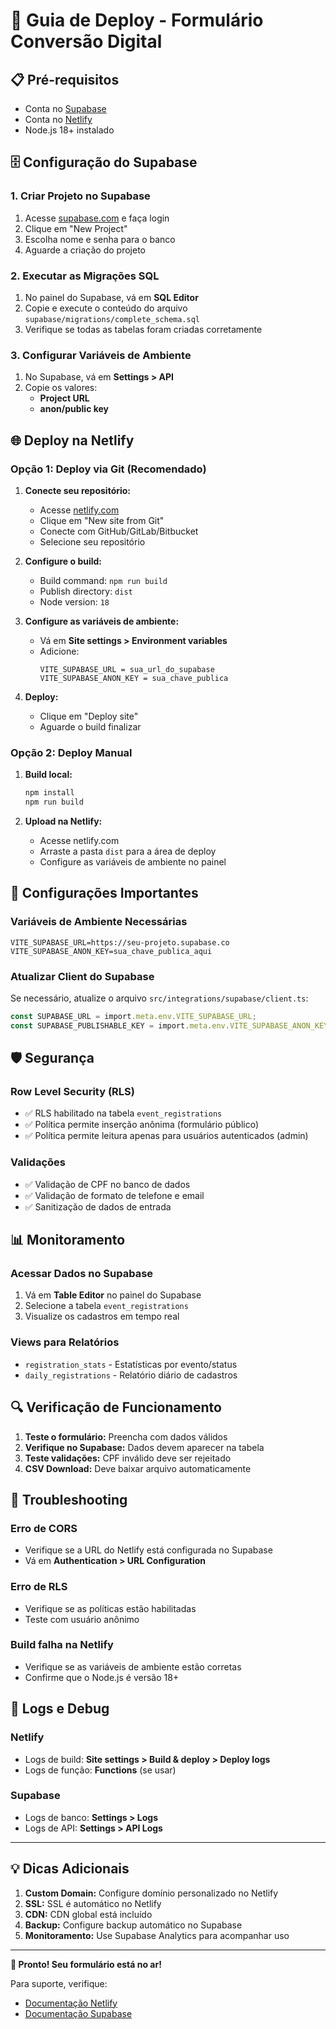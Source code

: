 # 🚀 Guia de Deploy - Formulário Conversão Digital

## 📋 Pré-requisitos

- Conta no [Supabase](https://supabase.com)
- Conta no [Netlify](https://netlify.com)
- Node.js 18+ instalado

## 🗄️ Configuração do Supabase

### 1. Criar Projeto no Supabase

1. Acesse [supabase.com](https://supabase.com) e faça login
2. Clique em "New Project"
3. Escolha nome e senha para o banco
4. Aguarde a criação do projeto

### 2. Executar as Migrações SQL

1. No painel do Supabase, vá em **SQL Editor**
2. Copie e execute o conteúdo do arquivo `supabase/migrations/complete_schema.sql`
3. Verifique se todas as tabelas foram criadas corretamente

### 3. Configurar Variáveis de Ambiente

1. No Supabase, vá em **Settings > API**
2. Copie os valores:
   - **Project URL**
   - **anon/public key**

## 🌐 Deploy na Netlify

### Opção 1: Deploy via Git (Recomendado)

1. **Conecte seu repositório:**
   - Acesse [netlify.com](https://netlify.com)
   - Clique em "New site from Git"
   - Conecte com GitHub/GitLab/Bitbucket
   - Selecione seu repositório

2. **Configure o build:**
   - Build command: `npm run build`
   - Publish directory: `dist`
   - Node version: `18`

3. **Configure as variáveis de ambiente:**
   - Vá em **Site settings > Environment variables**
   - Adicione:
     ```
     VITE_SUPABASE_URL = sua_url_do_supabase
     VITE_SUPABASE_ANON_KEY = sua_chave_publica
     ```

4. **Deploy:**
   - Clique em "Deploy site"
   - Aguarde o build finalizar

### Opção 2: Deploy Manual

1. **Build local:**
   ```bash
   npm install
   npm run build
   ```

2. **Upload na Netlify:**
   - Acesse netlify.com
   - Arraste a pasta `dist` para a área de deploy
   - Configure as variáveis de ambiente no painel

## 🔧 Configurações Importantes

### Variáveis de Ambiente Necessárias

```env
VITE_SUPABASE_URL=https://seu-projeto.supabase.co
VITE_SUPABASE_ANON_KEY=sua_chave_publica_aqui
```

### Atualizar Client do Supabase

Se necessário, atualize o arquivo `src/integrations/supabase/client.ts`:

```typescript
const SUPABASE_URL = import.meta.env.VITE_SUPABASE_URL;
const SUPABASE_PUBLISHABLE_KEY = import.meta.env.VITE_SUPABASE_ANON_KEY;
```

## 🛡️ Segurança

### Row Level Security (RLS)
- ✅ RLS habilitado na tabela `event_registrations`
- ✅ Política permite inserção anônima (formulário público)
- ✅ Política permite leitura apenas para usuários autenticados (admin)

### Validações
- ✅ Validação de CPF no banco de dados
- ✅ Validação de formato de telefone e email
- ✅ Sanitização de dados de entrada

## 📊 Monitoramento

### Acessar Dados no Supabase
1. Vá em **Table Editor** no painel do Supabase
2. Selecione a tabela `event_registrations`
3. Visualize os cadastros em tempo real

### Views para Relatórios
- `registration_stats` - Estatísticas por evento/status
- `daily_registrations` - Relatório diário de cadastros

## 🔍 Verificação de Funcionamento

1. **Teste o formulário:** Preencha com dados válidos
2. **Verifique no Supabase:** Dados devem aparecer na tabela
3. **Teste validações:** CPF inválido deve ser rejeitado
4. **CSV Download:** Deve baixar arquivo automaticamente

## 🚨 Troubleshooting

### Erro de CORS
- Verifique se a URL do Netlify está configurada no Supabase
- Vá em **Authentication > URL Configuration**

### Erro de RLS
- Verifique se as políticas estão habilitadas
- Teste com usuário anônimo

### Build falha na Netlify
- Verifique se as variáveis de ambiente estão corretas
- Confirme que o Node.js é versão 18+

## 📝 Logs e Debug

### Netlify
- Logs de build: **Site settings > Build & deploy > Deploy logs**
- Logs de função: **Functions** (se usar)

### Supabase
- Logs de banco: **Settings > Logs**
- Logs de API: **Settings > API Logs**

---

## 💡 Dicas Adicionais

1. **Custom Domain:** Configure domínio personalizado no Netlify
2. **SSL:** SSL é automático no Netlify
3. **CDN:** CDN global está incluído
4. **Backup:** Configure backup automático no Supabase
5. **Monitoramento:** Use Supabase Analytics para acompanhar uso

---

**🎉 Pronto! Seu formulário está no ar!**

Para suporte, verifique:
- [Documentação Netlify](https://docs.netlify.com)
- [Documentação Supabase](https://supabase.com/docs)

